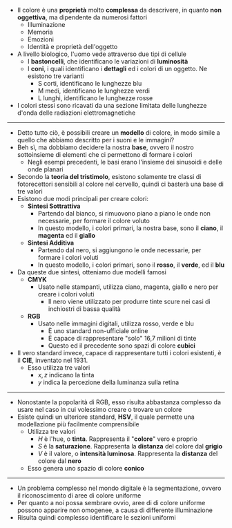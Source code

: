 + Il colore è una **proprietà** molto **complessa** da descrivere, in quanto **non oggettiva**, ma dipendente da numerosi fattori
	+ Illuminazione
	+ Memoria
	+ Emozioni
	+ Identità e proprietà dell'oggetto
+ A livello biologico, l'uomo vede attraverso due tipi di cellule
	+ I **bastoncelli**, che identificano le variazioni di **luminosità**
	+ I **coni**, i quali identificano i **dettagli** ed i colori di un oggetto. Ne esistono tre varianti
		+ S corti, identificano le lunghezze blu
		+ M medi, identificano le lunghezze verdi
		+ L lunghi, identificano le lunghezze rosse
+ I colori stessi sono ricavati da una sezione limitata delle lunghezze d'onda delle radiazioni elettromagnetiche
---
+ Detto tutto ciò, è possibili creare un **modello** di colore, in modo simile a quello che abbiamo descritto per i suoni e le immagini?
+ Beh sì, ma dobbiamo decidere la nostra **base**, ovvero il nostro sottoinsieme di elementi che ci permettono di formare i colori
	+ Negli esempi precedenti, le basi erano l'insieme dei sinusoidi e delle onde planari
+ Secondo la **teoria del tristimolo**, esistono solamente tre classi di fotorecettori sensibili al colore nel cervello, quindi ci basterà una base di tre valori
+ Esistono due modi principali per creare colori:
	+ **Sintesi Sottrattiva**
		+ Partendo dal bianco, si rimuovono piano a piano le onde non necessarie, per formare il colore voluto
		+ In questo modello, i colori primari, la nostra base, sono il **ciano**, il **magenta** ed il **giallo**
	+ **Sintesi Additiva**
		+ Partendo dal nero, si aggiungono le onde necessarie, per formare i colori voluti
		+ In questo modello, i colori primari, sono il **rosso**, il **verde**, ed il **blu**
+ Da queste due sintesi, otteniamo due modelli famosi
	+ **CMYK**
		+ Usato nelle stampanti, utilizza ciano, magenta, giallo e nero per creare i colori voluti
			+ Il nero viene utilizzato per produrre tinte scure nei casi di inchiostri di bassa qualità
	+ **RGB**
		+ Usato nelle immagini digitali, utilizza rosso, verde e blu
			+ È uno standard non-ufficiale online
			+ È capace di rappresentare "solo" 16,7 milioni di tinte
			+ Questo ed il precedente sono spazi di colore **cubici**
+ Il vero standard invece, capace di rappresentare tutti i colori esistenti, è il **CIE**, inventato nel 1931.
	+ Esso utilizza tre valori
		+ $x, z$ indicano la tinta
		+ $y$ indica la percezione della luminanza sulla retina
---
+ Nonostante la popolarità di RGB, esso risulta abbastanza complesso da usare nel caso in cui volessimo creare o trovare un colore
+ Esiste quindi un ulteriore standard, **HSV**, il quale permette una modellazione più facilmente comprensibile
	+ Utilizza tre valori
		+ $H$ è l'hue, o **tinta**. Rappresenta il "**colore**" vero e proprio
		+ $S$ è la **saturazione**. Rappresenta la **distanza** del colore dal **grigio**
		+ $V$ è il valore, o **intensità luminosa**. Rappresenta la **distanza** del colore dal **nero**
	+ Esso genera uno spazio di colore **conico**
---
+ Un problema complesso nel mondo digitale è la segmentazione, ovvero il riconoscimento di aree di colore uniforme
+ Per quanto a noi possa sembrare ovvio, aree di di colore uniforme possono apparire non omogenee, a causa di differente illuminazione
+ Risulta quindi complesso identificare le sezioni uniformi